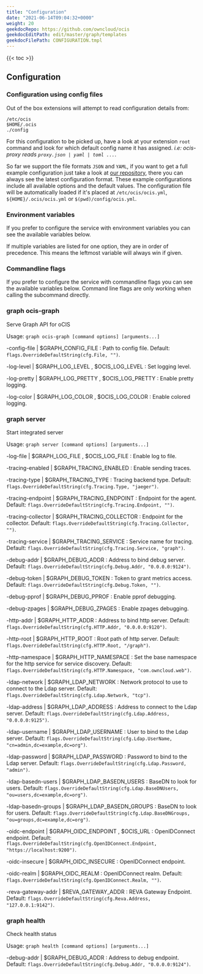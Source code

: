 ```yaml
---
title: "Configuration"
date: "2021-06-14T09:04:32+0000"
weight: 20
geekdocRepo: https://github.com/owncloud/ocis
geekdocEditPath: edit/master/graph/templates
geekdocFilePath: CONFIGURATION.tmpl
---
```


{{< toc >}}

## Configuration

### Configuration using config files

Out of the box extensions will attempt to read configuration details from:

```console
/etc/ocis
$HOME/.ocis
./config
```

For this configuration to be picked up, have a look at your extension `root` command and look for which default config name it has assigned. *i.e: ocis-proxy reads `proxy.json | yaml | toml ...`*.

So far we support the file formats `JSON` and `YAML`, if you want to get a full example configuration just take a look at [our repository](https://github.com/owncloud/ocis/tree/master/graph/config), there you can always see the latest configuration format. These example configurations include all available options and the default values. The configuration file will be automatically loaded if it's placed at `/etc/ocis/ocis.yml`, `${HOME}/.ocis/ocis.yml` or `$(pwd)/config/ocis.yml`.

### Environment variables

If you prefer to configure the service with environment variables you can see the available variables below.

If multiple variables are listed for one option, they are in order of precedence. This means the leftmost variable will always win if given.

### Commandline flags

If you prefer to configure the service with commandline flags you can see the available variables below. Command line flags are only working when calling the subcommand directly.

### graph ocis-graph

Serve Graph API for oCIS

Usage: `graph ocis-graph [command options] [arguments...]`

-config-file |  $GRAPH_CONFIG_FILE
: Path to config file. Default: `flags.OverrideDefaultString(cfg.File, "")`.

-log-level |  $GRAPH_LOG_LEVEL , $OCIS_LOG_LEVEL
: Set logging level.

-log-pretty |  $GRAPH_LOG_PRETTY , $OCIS_LOG_PRETTY
: Enable pretty logging.

-log-color |  $GRAPH_LOG_COLOR , $OCIS_LOG_COLOR
: Enable colored logging.

### graph server

Start integrated server

Usage: `graph server [command options] [arguments...]`

-log-file |  $GRAPH_LOG_FILE , $OCIS_LOG_FILE
: Enable log to file.

-tracing-enabled |  $GRAPH_TRACING_ENABLED
: Enable sending traces.

-tracing-type |  $GRAPH_TRACING_TYPE
: Tracing backend type. Default: `flags.OverrideDefaultString(cfg.Tracing.Type, "jaeger")`.

-tracing-endpoint |  $GRAPH_TRACING_ENDPOINT
: Endpoint for the agent. Default: `flags.OverrideDefaultString(cfg.Tracing.Endpoint, "")`.

-tracing-collector |  $GRAPH_TRACING_COLLECTOR
: Endpoint for the collector. Default: `flags.OverrideDefaultString(cfg.Tracing.Collector, "")`.

-tracing-service |  $GRAPH_TRACING_SERVICE
: Service name for tracing. Default: `flags.OverrideDefaultString(cfg.Tracing.Service, "graph")`.

-debug-addr |  $GRAPH_DEBUG_ADDR
: Address to bind debug server. Default: `flags.OverrideDefaultString(cfg.Debug.Addr, "0.0.0.0:9124")`.

-debug-token |  $GRAPH_DEBUG_TOKEN
: Token to grant metrics access. Default: `flags.OverrideDefaultString(cfg.Debug.Token, "")`.

-debug-pprof |  $GRAPH_DEBUG_PPROF
: Enable pprof debugging.

-debug-zpages |  $GRAPH_DEBUG_ZPAGES
: Enable zpages debugging.

-http-addr |  $GRAPH_HTTP_ADDR
: Address to bind http server. Default: `flags.OverrideDefaultString(cfg.HTTP.Addr, "0.0.0.0:9120")`.

-http-root |  $GRAPH_HTTP_ROOT
: Root path of http server. Default: `flags.OverrideDefaultString(cfg.HTTP.Root, "/graph")`.

-http-namespace |  $GRAPH_HTTP_NAMESPACE
: Set the base namespace for the http service for service discovery. Default: `flags.OverrideDefaultString(cfg.HTTP.Namespace, "com.owncloud.web")`.

-ldap-network |  $GRAPH_LDAP_NETWORK
: Network protocol to use to connect to the Ldap server. Default: `flags.OverrideDefaultString(cfg.Ldap.Network, "tcp")`.

-ldap-address |  $GRAPH_LDAP_ADDRESS
: Address to connect to the Ldap server. Default: `flags.OverrideDefaultString(cfg.Ldap.Address, "0.0.0.0:9125")`.

-ldap-username |  $GRAPH_LDAP_USERNAME
: User to bind to the Ldap server. Default: `flags.OverrideDefaultString(cfg.Ldap.UserName, "cn=admin,dc=example,dc=org")`.

-ldap-password |  $GRAPH_LDAP_PASSWORD
: Password to bind to the Ldap server. Default: `flags.OverrideDefaultString(cfg.Ldap.Password, "admin")`.

-ldap-basedn-users |  $GRAPH_LDAP_BASEDN_USERS
: BaseDN to look for users. Default: `flags.OverrideDefaultString(cfg.Ldap.BaseDNUsers, "ou=users,dc=example,dc=org")`.

-ldap-basedn-groups |  $GRAPH_LDAP_BASEDN_GROUPS
: BaseDN to look for users. Default: `flags.OverrideDefaultString(cfg.Ldap.BaseDNGroups, "ou=groups,dc=example,dc=org")`.

-oidc-endpoint |  $GRAPH_OIDC_ENDPOINT , $OCIS_URL
: OpenIDConnect endpoint. Default: `flags.OverrideDefaultString(cfg.OpenIDConnect.Endpoint, "https://localhost:9200")`.

-oidc-insecure |  $GRAPH_OIDC_INSECURE
: OpenIDConnect endpoint.

-oidc-realm |  $GRAPH_OIDC_REALM
: OpenIDConnect realm. Default: `flags.OverrideDefaultString(cfg.OpenIDConnect.Realm, "")`.

-reva-gateway-addr |  $REVA_GATEWAY_ADDR
: REVA Gateway Endpoint. Default: `flags.OverrideDefaultString(cfg.Reva.Address, "127.0.0.1:9142")`.

### graph health

Check health status

Usage: `graph health [command options] [arguments...]`

-debug-addr |  $GRAPH_DEBUG_ADDR
: Address to debug endpoint. Default: `flags.OverrideDefaultString(cfg.Debug.Addr, "0.0.0.0:9124")`.

